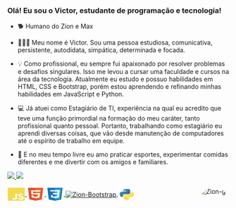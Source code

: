 ### Olá! Eu sou o Victor, estudante de programação e tecnologia!
<!---<a href="https://www.linkedin.com/in/rafaella-ballerini-45875016a" target="_blank"><img src="https://img.shields.io/badge/-LinkedIn-%230077B5?style=for-the-badge&logo=linkedin&logoColor=white" target="_blank">-->

- 🐕 Humano do Zion e Max

- 🧑🏾‍🚀 Meu nome é Victor. Sou uma pessoa estudiosa, comunicativa, persistente, autodidata, simpática, determinada e focada. 

- 💡 Como profissional, eu sempre fui apaixonado por resolver problemas e desafios singulares. Isso me levou a cursar uma faculdade e cursos na área da tecnologia. Atualmente eu estudo e possuo habilidades em HTML, CSS e Bootstrap, porém estou aprendendo e refinando minhas habilidades em JavaScript e Python.

- 💻 Já atuei como Estagiário de TI, experiência na qual eu acredito que teve uma função primordial na formação do meu caráter, tanto profissional quanto pessoal. Portanto, trabalhando como estagiário eu aprendi diversas coisas, que vão desde manutenção de computadores até o espírito de trabalho em equipe.

- 🏈 E no meu tempo livre eu amo praticar esportes, experimentar comidas diferentes e me divertir com os amigos e familiares.

<div>
  <a href="https://github.com/ZionODog">
  <img height="180em" src="https://github-readme-stats.vercel.app/api?username=ZionODog&show_icons=true&theme=dark&include_all_commits=true&count_private=true"/>
  <img height="180em" src="https://github-readme-stats.vercel.app/api/top-langs/?username=ZionODog&layout=compact&langs_count=6&theme=dark"/>
</div>
<div style="display: inline_block"><br>
  <img align="center" alt="Zion-Js" height="30" width="40" src="https://raw.githubusercontent.com/devicons/devicon/master/icons/javascript/javascript-plain.svg">
  <img align="center" alt="Zion-HTML" height="30" width="40" src="https://raw.githubusercontent.com/devicons/devicon/master/icons/html5/html5-original.svg">
  <img align="center" alt="Zion-CSS" height="30" width="40" src="https://raw.githubusercontent.com/devicons/devicon/master/icons/css3/css3-original.svg">
  <img align="center" alt="Zion-Bootstrap" height="30" width="40" src="https://cdn.jsdelivr.net/gh/devicons/devicon/icons/bootstrap/bootstrap-original.svg">
  <img align="center" alt="Zion-Python" height="30" width="40" src="https://raw.githubusercontent.com/devicons/devicon/master/icons/python/python-original.svg">
  <img align="right" alt="Zion-gif" height="150" style="border-radius:50px;" src="https://c.tenor.com/8QO0Qk29p28AAAAM/sett-berrinche.gif">
</div>
  

##
  
 
  
